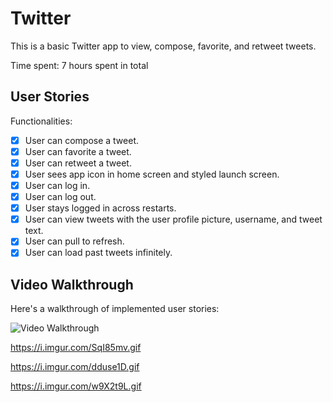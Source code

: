 # Twitter

This is a basic Twitter app to view, compose, favorite, and retweet tweets.

Time spent: 7 hours spent in total

## User Stories

Functionalities:

- [x] User can compose a tweet.
- [x] User can favorite a tweet.
- [x] User can retweet a tweet.
- [x] User sees app icon in home screen and styled launch screen.
- [x] User can log in. 
- [x] User can log out.
- [x] User stays logged in across restarts.
- [x] User can view tweets with the user profile picture, username, and tweet text.
- [x] User can pull to refresh.
- [x] User can load past tweets infinitely.

## Video Walkthrough

Here's a walkthrough of implemented user stories:

<img src='https://i.imgur.com/mhwJ1Nm.gif' title='Video Walkthrough' width='' alt='Video Walkthrough' />

https://i.imgur.com/SqI85mv.gif

https://i.imgur.com/dduse1D.gif

https://i.imgur.com/w9X2t9L.gif
